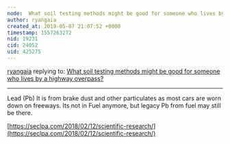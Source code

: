 ```yaml
---
node:  What soil testing methods might be good for someone who lives by a highway overpass?
author: ryangaia
created_at: 2019-05-07 21:07:52 +0000
timestamp: 1557263272
nid: 19231
cid: 24052
uid: 425275
---
```




[ryangaia](../profile/ryangaia) replying to: [ What soil testing methods might be good for someone who lives by a highway overpass?](../notes/stevie/05-03-2019/what-soil-testing-methods-might-be-good-for-someone-who-lives-by-a-highway-overpass)

----
Lead (Pb)
It is from brake dust and other particulates as most cars are worn down on freeways. Its not in Fuel anymore, but legacy Pb from fuel may still be there. 

[https://seclpa.com/2018/02/12/scientific-research/](https://seclpa.com/2018/02/12/scientific-research/)